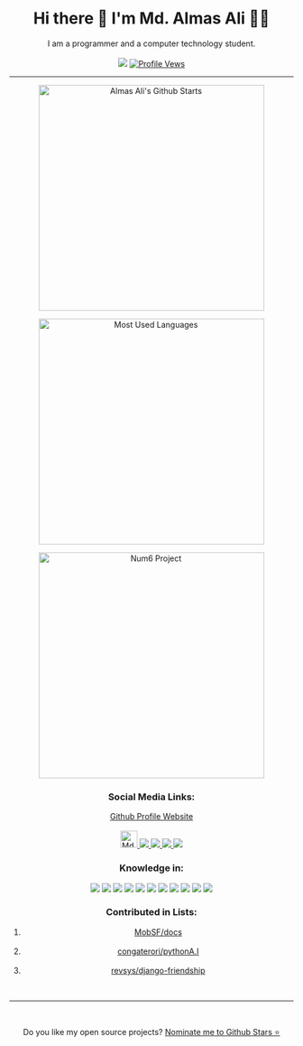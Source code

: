 <p align='center' class="main">
<h1 align='center'>
	Hi there 👋 I'm Md. Almas Ali 👨‍💻
</h1>
<div align="center">I am a programmer and a computer technology student.</div>
<br>
<div align="center">
	<a href="https://hits.seeyoufarm.com" title="Profile Hits"><img
			src="https://hits.seeyoufarm.com/api/count/incr/badge.svg?url=https%3A%2F%2Fgithub.com%2FAlmas-Ali&count_bg=%2379C83D&title_bg=%23555555&icon=github.svg&icon_color=%23E7E7E7&title=Hits&edge_flat=false" /></a>
	<a href="https:/github.com/Almas-Ali"><img src="https://komarev.com/ghpvc/?username=Almas-Ali&color=brightgreen"
			title="Profile Vews"></a>
</div>
<hr>
<div align="center">
	<p align='center'>
		<a href="#"><img
				src="https://github-readme-stats.vercel.app/api?username=Almas-Ali&show_icons=true&include_all_commits=true&theme=chartreuse-dark&cache_seconds=3200"
				width="400" title="Almas Ali's Github Starts"></a>
	</p>
	<p align='center'>
		<a href="#"><img
				src="https://github-readme-stats.anuraghazra1.vercel.app/api/top-langs/?username=Almas-Ali&layout=compact&theme=chartreuse-dark"
				width="400" title="Most Used Languages"></a>
	</p>
	<p align='center'>
		<a href="#"><img
				src="https://github-readme-stats.vercel.app/api/pin/?username=Almas-Ali&repo=num6&theme=vision-friendly-dark"
				width="400" title="Num6 Project"></a>
	</p>
	<h3 align="center"> Social Media Links:</h3>
	<a href="https://Almas-Ali.github.io/Almas-Ali" class="main">Github Profile Website</a><br><br>
</div>
<div align="center">
	<a href="https://dev.to/almasali" class="main">
		<img src="https://d2fltix0v2e0sb.cloudfront.net/dev-badge.svg" alt="Md. Almas Ali's DEV Profile" height="30"
			width="30">
	</a>
	<a href="https://m.me/md.almasali.0" class="main">
		<img src="https://img.shields.io/badge/Messenger-00B2FF?style=for-the-badge&logo=messenger&logoColor=white">
	</a>
	<a href="https://facebook.com/md.almasali.0" class="main">
		<img src="https://img.shields.io/badge/Facebook-1877F2?style=for-the-badge&logo=facebook&logoColor=white">
	</a>
	<a href="https://instagram.com/md.almas.ali" class="main">
		<img src="https://img.shields.io/badge/Instagram-E4405F?style=for-the-badge&logo=instagram&logoColor=white">
	</a>
	<a href="https://github.com/Almas-Ali" class="main">
		<img src="https://img.shields.io/badge/GitHub-100000?style=for-the-badge&logo=github&logoColor=white">
	</a>
</div>

<div align="center">
	<h3>Knowledge in:</h3>
	<img src="https://img.shields.io/badge/Python-3776AB?style=for-the-badge&logo=python&logoColor=white">
	<img src="https://img.shields.io/badge/Flask-000000?style=for-the-badge&logo=flask&logoColor=white">
	<img src="https://img.shields.io/badge/Django-056658?style=for-the-badge&logo=django&logoColor=white">
	<img src="https://img.shields.io/badge/HTML-239120?style=for-the-badge&logo=html5&logoColor=white">
	<img src="https://img.shields.io/badge/CSS-239120?&style=for-the-badge&logo=css3&logoColor=white">
	<img src="https://img.shields.io/badge/C-00599C?style=for-the-badge&logo=c&logoColor=white">
	<img src="https://img.shields.io/badge/PHP-777BB4?style=for-the-badge&logo=php&logoColor=white">
	<img src="https://img.shields.io/badge/Markdown-000000?style=for-the-badge&logo=markdown&logoColor=white">
	<img src="https://img.shields.io/badge/Shell_Script-121011?style=for-the-badge&logo=gnu-bash&logoColor=white">
	<img src="https://img.shields.io/badge/Bootstrap-563D7C?style=for-the-badge&logo=bootstrap&logoColor=white">
	<img src="https://img.shields.io/badge/MySQL-00000F?style=for-the-badge&logo=mysql&logoColor=white">
</div>

<div align="center">
	<h3>Contributed in Lists:</h3>
	<ol align="center">
		<li align="center">
			<a href="https://github.com/MobSF/docs">MobSF/docs</a>
		</li>
		<br />
		<li align="center">
			<a href="https://github.com/congaterori/pythonA.I">congaterori/pythonA.I</a>
		</li>
		<br />
		<li align="center">
			<a href="https://github.com/revsys/django-friendship">revsys/django-friendship</a>
		</li>
	</ol>
</div>

<br />
<hr><br />
<p align='center'>
	Do you like my open source projects? <a href='https://stars.github.com/nominate/'>Nominate me to Github Stars ⭐</a>
</p>
</p>